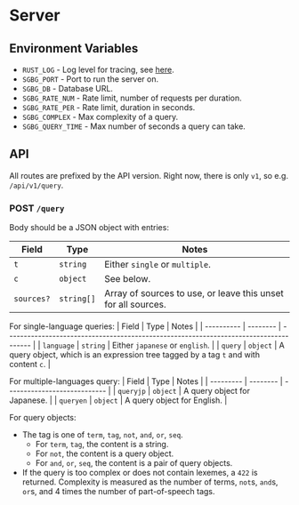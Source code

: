 # Server

## Environment Variables

- `RUST_LOG` - Log level for tracing, see [here](https://docs.rs/tracing-core/latest/tracing_core/metadata/struct.Level.html#implementations).
- `SGBG_PORT` - Port to run the server on.
- `SGBG_DB` - Database URL.
- `SGBG_RATE_NUM` - Rate limit, number of requests per duration.
- `SGBG_RATE_PER` - Rate limit, duration in seconds.
- `SGBG_COMPLEX` - Max complexity of a query.
- `SGBG_QUERY_TIME` - Max number of seconds a query can take.

## API

All routes are prefixed by the API version. Right now, there is only `v1`, so e.g. `/api/v1/query`.

### POST `/query`

Body should be a JSON object with entries:

| Field      | Type       | Notes                                                         |
| ---------- | ---------- | ------------------------------------------------------------- |
| `t`        | `string`   | Either `single` or `multiple`.                                |
| `c`        | `object`   | See below.                                                    |
| `sources?` | `string[]` | Array of sources to use, or leave this unset for all sources. |

For single-language queries:
| Field      | Type     | Notes                                                                                 |
| ---------- | -------- | ------------------------------------------------------------------------------------- |
| `language` | `string` | Either `japanese` or `english`.                                                       |
| `query`    | `object` | A query object, which is an expression tree tagged by a tag `t` and with content `c`. |

For multiple-languages query:
| Field     | Type     | Notes                        |
| --------- | -------- | ---------------------------- |
| `queryjp` | `object` | A query object for Japanese. |
| `queryen` | `object` | A query object for English.  |

For query objects:

- The tag is one of `term`, `tag`, `not`, `and`, `or`, `seq`.
  - For `term`, `tag`, the content is a string.
  - For `not`, the content is a query object.
  - For `and`, `or`, `seq`, the content is a pair of query objects.
- If the query is too complex or does not contain lexemes, a `422` is returned. Complexity is measured as the number of terms, `not`s, `and`s, `or`s, and 4 times the number of part-of-speech tags.
